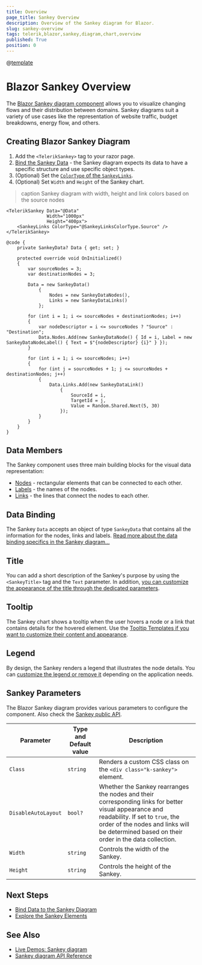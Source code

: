 ```yaml
---
title: Overview
page_title: Sankey Overview
description: Overview of the Sankey diagram for Blazor.
slug: sankey-overview
tags: telerik,blazor,sankey,diagram,chart,overview
published: True
position: 0
---
```

@[template](/_contentTemplates/common/parameters-table-styles.md#table-layout)

# Blazor Sankey Overview

The <a href = "https://www.telerik.com/blazor-ui/sankey-chart" target="_blank">Blazor Sankey diagram component</a> allows you to visualize changing flows and their distribution between domains. Sankey diagrams suit a variety of use cases like the representation of website traffic, budget breakdowns, energy flow, and others.

## Creating Blazor Sankey Diagram

1. Add the `<TelerikSankey>` tag to your razor page.
1. [Bind the Sankey Data](slug://sankey-data-binding) - the Sankey diagram expects its data to have a specific structure and use specific object types.
1. (Optional) Set the [`ColorType` of the `SankeyLinks`](slug://sankey-links).
1. (Optional) Set `Width` and `Height` of the Sankey chart.

>caption Sankey diagram with width, height and link colors based on the source nodes

````RAZOR
<TelerikSankey Data="@Data"
               Width="1000px"
               Height="400px">
    <SankeyLinks ColorType="@SankeyLinksColorType.Source" />
</TelerikSankey>

@code {
    private SankeyData? Data { get; set; }

    protected override void OnInitialized()
    {
        var sourceNodes = 3;
        var destinationNodes = 3;

        Data = new SankeyData()
            {
                Nodes = new SankeyDataNodes(),
                Links = new SankeyDataLinks()
            };

        for (int i = 1; i <= sourceNodes + destinationNodes; i++)
        {
            var nodeDescriptor = i <= sourceNodes ? "Source" : "Destination";
            Data.Nodes.Add(new SankeyDataNode() { Id = i, Label = new SankeyDataNodeLabel() { Text = $"{nodeDescriptor} {i}" } });
        }

        for (int i = 1; i <= sourceNodes; i++)
        {
            for (int j = sourceNodes + 1; j <= sourceNodes + destinationNodes; j++)
            {
                Data.Links.Add(new SankeyDataLink()
                    {
                        SourceId = i,
                        TargetId = j,
                        Value = Random.Shared.Next(5, 30)
                    });
            }
        }
    }
}
````

## Data Members

The Sankey component uses three main building blocks for the visual data representation:

* [Nodes](slug://sankey-nodes) - rectangular elements that can be connected to each other.
* [Labels](slug://sankey-labels) - the names of the nodes.
* [Links](slug://sankey-links) - the lines that connect the nodes to each other.

## Data Binding

The Sankey `Data` accepts an object of type `SankeyData` that contains all the information for the nodes, links and labels. [Read more about the data binding specifics in the Sankey diagram...](slug://sankey-data-binding)

## Title

You can add a short description of the Sankey's purpose by using the `<SankeyTitle>` tag and the `Text` parameter. In addition, [you can customize the appearance of the title through the dedicated parameters](slug://sankey-title).

## Tooltip

The Sankey chart shows a tooltip when the user hovers a node or a link that contains details for the hovered element. Use the [Tooltip Templates if you want to customize their content and appearance](slug://sankey-tooltip).

## Legend

By design, the Sankey renders a legend that illustrates the node details. You can [customize the legend or remove it](slug://sankey-legend) depending on the application needs.

## Sankey Parameters

The Blazor Sankey diagram provides various parameters to configure the component. Also check the [Sankey public API](/blazor-ui/api/Telerik.Blazor.Components.TelerikSankey).

| Parameter | Type and Default value | Description |
|-----------|------------------------|-------------|
| `Class`  | `string` | Renders a custom CSS class on the `<div class="k-sankey">` element. |
| `DisableAutoLayout`  | `bool?` | Whether the Sankey rearranges the nodes and their corresponding links for better visual appearance and readability. If set to `true`, the order of the nodes and links will be determined based on their order in the data collection. |
| `Width`  | `string` | Controls the width of the Sankey. |
| `Height`  | `string` | Controls the height of the Sankey. |

## Next Steps

* [Bind Data to the Sankey Diagram](slug://sankey-data-binding)
* [Explore the Sankey Elements](slug://sankey-events)

## See Also

* [Live Demos: Sankey diagram](https://demos.telerik.com/blazor-ui/sankey/overview)
* [Sankey diagram API Reference](/blazor-ui/api/Telerik.Blazor.Components.TelerikSankey)
